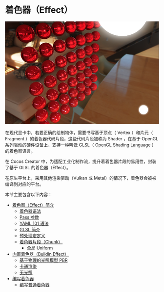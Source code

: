 # 着色器（Effect）

![effect-show](img/effect-show.png)

<!-- 
着色器（Shader）的本质是运行在 GPU 上能在屏幕上绘制某些东西的程序，这些程序为图形渲染管线的某个特定部分而运行。在 Cocos Creator 中着色器由顶点着色器（Vertex Shader）和片元着色器（Fragment Shader）构成，主要为可编程渲染管线提供算法片段。
-->

在现代显卡中，若要正确的绘制物体，需要书写基于顶点（ Vertex ）和片元（ Fragment ）的着色器代码片段，这些代码片段被称为 Shader ，在基于 OpenGL 系列驱动的硬件设备上，支持一种叫做 GLSL（ OpenGL Shading Language ） 的着色器语言。

在 Cocos Creator 中，为适配工业化制作流，提升着着色器片段的易用性，封装了基于 GLSL 的着色器（Effect）。

在原生平台上，采用其他渲染驱动（Vulkan 或 Metal）的情况下，着色器会被被编译到对应的平台。

<!-- 
本章主要围绕以下几个部分：
- [Effect 语法](effect-syntax.md)
- [Pass 可选配置参数](pass-parameter-list.md)
- [内置 Uniform](builtin-shader-uniforms.md)
-->

本节主要包含以下内容：
<!-- 
- [术语列表](effect-term.md) 
- [着色器（Effect）简介](effect-overview.md)        
- [内置着色器（Buildin Effect）](effect-buildin.md)    
- [编写着色器](write-effect-overview.md)  

-->
- [着色器（Effect）简介](effect-overview.md)
    - [着色器语法](effect-framework.md)
    - [Pass 参数](pass-parameter-list.md)
    - [YAML 101 语法](yaml-101.md)
    - [GLSL 简介](glsl.md)
    - [预处理宏定义](macros.md)
    - [着色器片段（Chunk）](effect-chunk-index.md)
        <!-- - [内置着色器片段（Buildin Chunk）](effect-buildin-chunk.md)-->
        - [全局 Uniform](uniform.md)
- [内置着色器（Buildin Effect）](effect-buildin.md)
    - [基于物理的光照模型 PBR](effect-buildin-pbr.md)
    - [卡通渲染](effect-buildin-toon.md)
    - [无光照](effect-buildin-unlit.md)
- [编写着色器](write-effect-overview.md)
    - [编写普通着色器](write-effect.md)
<!-- - [编写 UI 自定义着色器](write-ui-effect.md) -->
<!-- 
  - [编写表面着色器](write-surf-shader.md) 
-->
